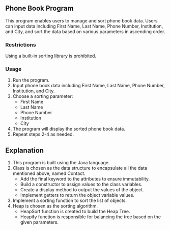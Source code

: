## Phone Book Program

This program enables users to manage and sort phone book data. Users can input data including First Name, Last Name, Phone Number, Institution, and City, and sort the data based on various parameters in ascending order.

### Restrictions
Using a built-in sorting library is prohibited.

### Usage

1. Run the program.
2. Input phone book data including First Name, Last Name, Phone Number, Institution, and City.
3. Choose a sorting parameter:
   - First Name
   - Last Name
   - Phone Number
   - Institution
   - City
4. The program will display the sorted phone book data.
5. Repeat steps 2-4 as needed.

## Explanation

1. This program is built using the Java language.
2. Class is chosen as the data structure to encapsulate all the data mentioned above, named Contact.
   - Add the final keyword to the attributes to ensure immutability.
   - Build a constructor to assign values to the class variables.
   - Create a display method to output the values of the object.
   - Implement getters to return the object variable values.
3. Implement a sorting function to sort the list of objects.
4. Heap is chosen as the sorting algorithm.
   - HeapSort function is created to build the Heap Tree.
   - Heapify function is responsible for balancing the tree based on the given parameters.
